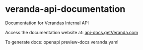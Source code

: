 # veranda-api-documentation
Documentation for Verandas Internal API

Access the documentation website at:
[api-docs.getVeranda.com](http://api-docs.getveranda.com)


To generate docs:
openapi preview-docs veranda.yaml